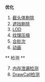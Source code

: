 
**优化**

1. [截头体剔除](frustum/index.md)
2. [遮挡剔除](occlusion/index.md)
3. [LOD](lod/index.md)
4. [纹理压缩](texture_compress/index.md)
5. [合批次](batch/index.md)
6. [动画](animation/index.md)

** 检测 **

7. [内存泄漏检测](memory_check/index.md)
8. [DrawCall检测](drawcall_check/index.md)